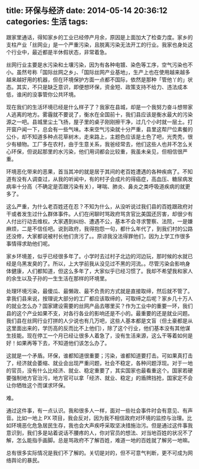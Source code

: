 title: 环保与经济
date: 2014-05-14 20:36:12
categories: 生活
tags:
---
跟家里通话，得知家乡的工业已经停产月余，原因是上面加大了检查力度。家乡的支柱产业「丝网业」是一个严重污染，且脱离污染无法开工的行业。我家也身处这个行业中，最近都是半休假状态，非常着急。

丝网行业主要是水污染和土壤污染，因为有各种电镀、染色等工序，空气污染也不小。虽然号称「国际丝网之乡」、「国际丝网产业基地」，生产上也在使用越来越多越来越好用的机器，但在环境保护方面一点都不国际，依然是那种「管他丫的」状态。其实，不只是缺乏意识，即便想环保，资金短、政策支持不给力、违法成本低，谁闲的没事管你公共环境。

现在我们的生活环境已经是什么样子了？我家在县城，却是一个我努力奋斗想带家人逃离的地方。雾霾就不要说了，衡水在全国前十，我们县应该是衡水最大的污染源之一吧。县城里尘土飞扬，屋子里的桌子刚刚擦干净，过几个小时就一层土。打开窗户闻一下，总会有一些气味。本来空气污染就十分严重，县里这帮尸位素餐的公仆，却不知道多种点花草树木，走来路上，主题色应该是土色了吧，光秃秃，很少有植物。工厂多在农村，由于生意关系，我爸经常去，他们这些人也并不怎么关心环保，但说起那里的水污染，他们用词都会比较重，我虽未亲见，但相信很严重。

<!--more-->

环境恶化带来的恶果，首当其冲的就是居于其间的老百姓遭遇的各种疾病了。不知道有没有人调查过，从我的听闻中，有的村子会成片的得癌症，高血压、糖尿病发病率十分高（不确定是否跟污染有关），哮喘、肺炎、鼻炎之类呼吸道疾病的就更多了。

这么严重，为什么老百姓还在忍？不知为什么，从没听说过我们县的百姓跟政府对干或者发生过什么群体事件。人们在闲聊时骂政府骂贪官比美国还厉害，却很少有人付出行动去维权。大家遇到纠纷、遭遇不公，基本不会寻求警察、法院，一是嫌麻烦，二是不信任吧。说到政府，我得抱怨一句，都什么年代了，到我们村的公路还没修，大家都说被村长他们贪污了。。原谅我没法得罪他们，因为上学工作很多事情得求助他们呢。

家乡环境差，似乎已经很多年了。小学时去过村子北边的河边玩，那时候的水就已经是乌黑发臭的了。所以，上大学前我从没见过不黑的河流。。尽管污染会影响身体健康，人们都知道，但这么多年了，大家似乎已经习惯了。我却不希望我和家人的余生以及子孙的一生生活在那样的环境里。

处理环境污染，最傻瓜、最懒政、最不负责的方式就是直接取缔，然后就不管了。拿我们县来说，按理说大部分的工厂都应该取缔的，可取缔之后呢？家乡几十万人的就业怎么办？国家建设需要的丝网产品去哪里买？作为工业中的重要一环，我们县的这个产业如果不支，对各行各业的影响还是不小的。最重要的还是就业问题。我们县在丝网行业打拼的人少说也有几万吧，这些人基本都是文盲（但土豪都是从这里面出来的，学历高的反而比不上他们），除了这个行业，他们基本没有其他谋生技能。现在停工一个月已经让很多人着急了，没有生活来源，这么干等着如何是好！如果再等下去，不知道他们该怎么办了。

这就是一个矛盾。环保，谁都知道很重要；污染，谁都知道要打击。可如果真打击了，经济就会萎缩、就业会出现严重问题，社会不稳定，各种问题浮现。对于一地的官员，没有什么比经济、就业、稳定重要了，其实国家也最看重这个。国家若硬要强制地方官治污，地方官可以拿「经济、就业、稳定」的盾牌挡抢，国家定不会让你牺牲这个而谋求环保。 

难。

通过这件事，有一点认识。我和很多人一样，面对一些社会事件时会有意见、有声音。比如一地上 PX 项目，我会反对，因为我不相信政府对环境的监控与治理。比如环境恶化危急居民生存，我也会大声疾呼采取坚决措施治污。但是通过这件事我意识到，我们多是站着说话不腰疼的人，你对官员的想法、对当地百姓的状况不了解，怎么能指手画脚。总是骂政府不了解百姓，难道一地的百姓就了解另一地嘛。

总有很多实际情况是我们不了解的。关切是对的，但不可意气判断，更不可成为网络舆论的暴民。